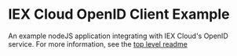 
# IEX Cloud OpenID Client Example
An example nodeJS application integrating with IEX Cloud's OpenID service. For more information, see the [top level readme](https://github.com/iexg/iexcloud-openid-client-example)
